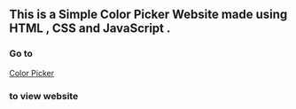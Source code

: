 <h2> This is a Simple Color Picker Website made using HTML , CSS and JavaScript . </h2>


<h3> Go to </h3> <a target="_blank" href="https://pickrandomcolor.netlify.app">Color Picker </a> <h3> to view website </h3>
